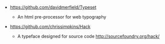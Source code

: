 - https://github.com/davidmerfield/Typeset
  - An html pre-proces­sor for web ty­pog­ra­phy

- https://github.com/chrissimpkins/Hack
  - A typeface designed for source code http://sourcefoundry.org/hack/
 
